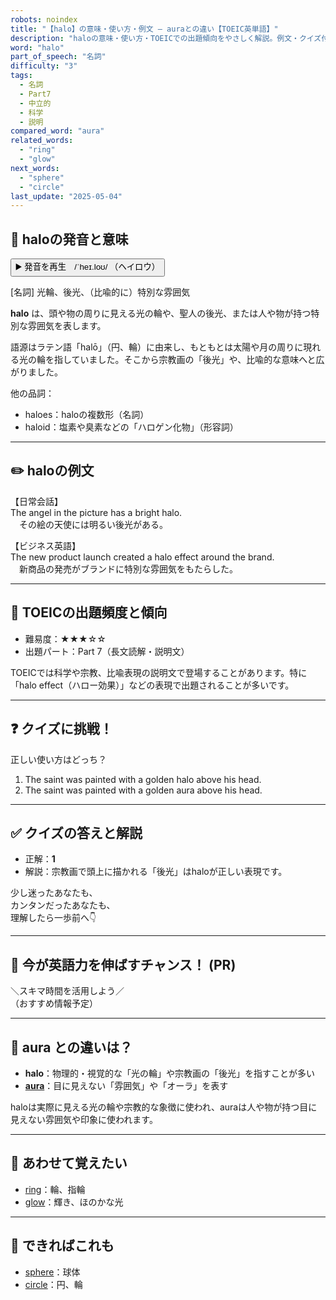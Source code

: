 ```yaml
---
robots: noindex
title: "【halo】の意味・使い方・例文 ― auraとの違い【TOEIC英単語】"
description: "haloの意味・使い方・TOEICでの出題傾向をやさしく解説。例文・クイズ付きでauraとの違いもわかりやすく学べます。"
word: "halo"
part_of_speech: "名詞"
difficulty: "3"
tags:
  - 名詞
  - Part7
  - 中立的
  - 科学
  - 説明
compared_word: "aura"
related_words:
  - "ring"
  - "glow"
next_words:
  - "sphere"
  - "circle"
last_update: "2025-05-04"
---
```


## 🔰 haloの発音と意味

<button class="play-audio" onclick="playTTS('halo')">
  <span class="play-audio-main">
    ▶️ 発音を再生　/ˈheɪ.loʊ/
  </span>
  <span class="play-audio-sub">
    （ヘイロウ）
  </span>
</button>

[名詞] 光輪、後光、（比喩的に）特別な雰囲気

**halo** は、頭や物の周りに見える光の輪や、聖人の後光、または人や物が持つ特別な雰囲気を表します。

語源はラテン語「halō」（円、輪）に由来し、もともとは太陽や月の周りに現れる光の輪を指していました。そこから宗教画の「後光」や、比喩的な意味へと広がりました。

他の品詞：  
- haloes：haloの複数形（名詞）
- haloid：塩素や臭素などの「ハロゲン化物」（形容詞）

---

## ✏️ haloの例文

【日常会話】  
The angel in the picture has a bright halo.  
　その絵の天使には明るい後光がある。

【ビジネス英語】  
The new product launch created a halo effect around the brand.  
　新商品の発売がブランドに特別な雰囲気をもたらした。

---

## 🎯 TOEICの出題頻度と傾向

- 難易度：★★★☆☆
- 出題パート：Part 7（長文読解・説明文）

TOEICでは科学や宗教、比喩表現の説明文で登場することがあります。特に「halo effect（ハロー効果）」などの表現で出題されることが多いです。

---

## ❓ クイズに挑戦！

正しい使い方はどっち？

1. The saint was painted with a golden halo above his head.  
2. The saint was painted with a golden aura above his head.

---

## ✅ クイズの答えと解説

- 正解：**1**
- 解説：宗教画で頭上に描かれる「後光」はhaloが正しい表現です。

少し迷ったあなたも、  
カンタンだったあなたも、  
理解したら一歩前へ👇️

---

## 🚀 今が英語力を伸ばすチャンス！ (PR)

<div class="info-center">
＼スキマ時間を活用しよう／<br>  
（おすすめ情報予定）
</div>

---

## 🤔  aura との違いは？

- **halo**：物理的・視覚的な「光の輪」や宗教画の「後光」を指すことが多い
- **[aura](/word/aura)**：目に見えない「雰囲気」や「オーラ」を表す

haloは実際に見える光の輪や宗教的な象徴に使われ、auraは人や物が持つ目に見えない雰囲気や印象に使われます。

---

## 🧩 あわせて覚えたい

- [ring](/word/ring)：輪、指輪
- [glow](/word/glow)：輝き、ほのかな光

---

## 📖 できればこれも

- [sphere](/word/sphere)：球体
- [circle](/word/circle)：円、輪
<!-- cvid: aid40_bid06 -->
